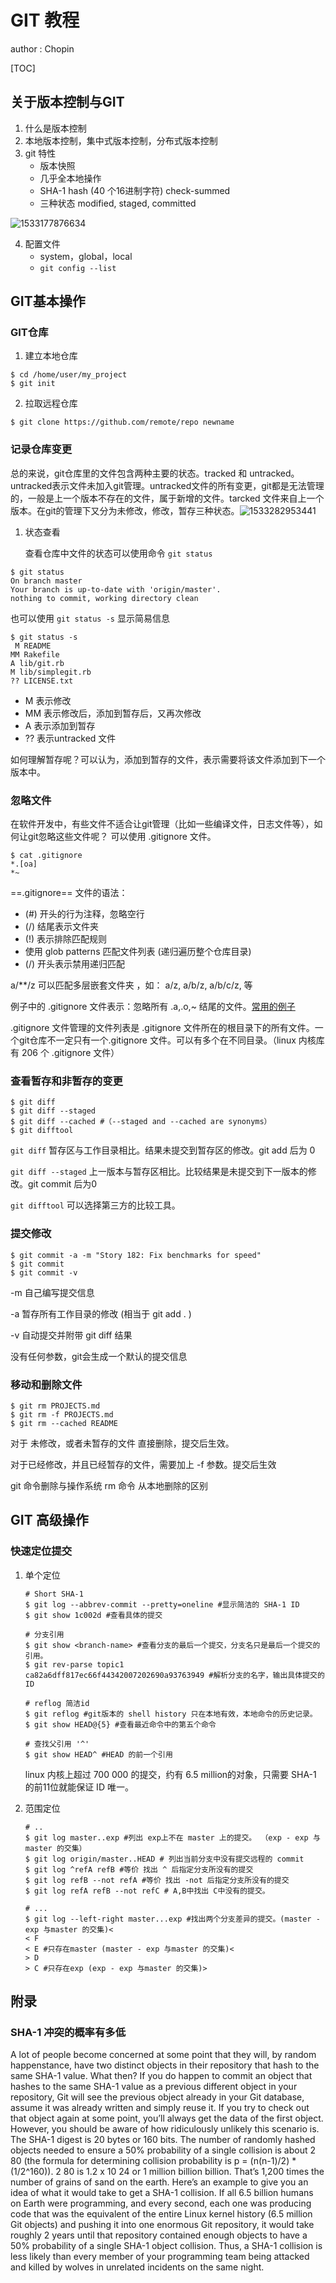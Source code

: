 # GIT 教程

author : Chopin

[TOC]

## 关于版本控制与GIT

1. 什么是版本控制 
2. 本地版本控制，集中式版本控制，分布式版本控制
3. git 特性
   - 版本快照
   - 几乎全本地操作
   - SHA-1 hash (40 个16进制字符) check-summed
   - 三种状态  modified, staged, committed

![1533177876634](C:\Users\LINXIA~1.MUC\AppData\Local\Temp\1533177876634.png)

4. 配置文件
   - system，global，local
   - `git config --list`

## GIT基本操作

### GIT仓库

   1. 建立本地仓库
   ```shell
   $ cd /home/user/my_project
   $ git init
   ```
   2. 拉取远程仓库

   ```shell
   $ git clone https://github.com/remote/repo newname
   ```
### 记录仓库变更

总的来说，git仓库里的文件包含两种主要的状态。tracked 和 untracked。untracked表示文件未加入git管理。untracked文件的所有变更，git都是无法管理的，一般是上一个版本不存在的文件，属于新增的文件。tarcked 文件来自上一个版本。在git的管理下又分为未修改，修改，暂存三种状态。![1533282953441](C:\Users\LINXIA~1.MUC\AppData\Local\Temp\1533282953441.png)

   1. 状态查看

      查看仓库中文件的状态可以使用命令 `git status`
   ```shell
   $ git status
   On branch master
   Your branch is up-to-date with 'origin/master'.
   nothing to commit, working directory clean
   ```

   也可以使用 `git status -s` 显示简易信息

   ```shell
   $ git status -s
    M README
   MM Rakefile
   A lib/git.rb
   M lib/simplegit.rb
   ?? LICENSE.txt
   ```

   - M 表示修改
   - MM 表示修改后，添加到暂存后，又再次修改
   - A 表示添加到暂存
   - ?? 表示untracked 文件

   如何理解暂存呢？可以认为，添加到暂存的文件，表示需要将该文件添加到下一个版本中。

   ### 忽略文件

   在软件开发中，有些文件不适合让git管理（比如一些编译文件，日志文件等），如何让git忽略这些文件呢？ 可以使用 .gitignore 文件。

   ```shell
   $ cat .gitignore
   *.[oa]
   *~
   ```

   ==.gitignore== 文件的语法：

   - (#) 开头的行为注释，忽略空行
   - (/) 结尾表示文件夹
   - (!) 表示排除匹配规则
   - 使用 glob patterns 匹配文件列表 (递归遍历整个仓库目录)
   - (/) 开头表示禁用递归匹配

   a/**/z 可以匹配多层嵌套文件夹 ，如： a/z, a/b/z, a/b/c/z, 等

例子中的  .gitignore 文件表示：忽略所有 .a,.o,~ 结尾的文件。[常用的例子]( https://github.com/github/gitignore)

.gitignore 文件管理的文件列表是  .gitignore 文件所在的根目录下的所有文件。一个git仓库不一定只有一个.gitignore 文件。可以有多个在不同目录。（linux 内核库有 206 个 .gitignore 文件）


### 查看暂存和非暂存的变更

```   shell
$ git diff
$ git diff --staged
$ git diff --cached #（--staged and --cached are synonyms）
$ git difftool
```

`git diff`    暂存区与工作目录相比。结果未提交到暂存区的修改。git add 后为 0

`git diff --staged`  上一版本与暂存区相比。比较结果是未提交到下一版本的修改。git commit 后为0

`git difftool` 可以选择第三方的比较工具。

### 提交修改

```shell
$ git commit -a -m "Story 182: Fix benchmarks for speed"
$ git commit
$ git commit -v
```

-m 自己编写提交信息

-a 暂存所有工作目录的修改 (相当于 git add . )

-v 自动提交并附带 git diff 结果

没有任何参数，git会生成一个默认的提交信息 

### 移动和删除文件

```shell
$ git rm PROJECTS.md
$ git rm -f PROJECTS.md
$ git rm --cached README
```

对于 未修改，或者未暂存的文件 直接删除，提交后生效。

对于已经修改，并且已经暂存的文件，需要加上 -f 参数。提交后生效



git 命令删除与操作系统 rm 命令 从本地删除的区别



## GIT 高级操作



### 快速定位提交

1. 单个定位

   ```shell
   # Short SHA-1
   $ git log --abbrev-commit --pretty=oneline #显示简洁的 SHA-1 ID
   $ git show 1c002d #查看具体的提交
   
   # 分支引用
   $ git show <branch-name> #查看分支的最后一个提交，分支名只是最后一个提交的引用。
   $ git rev-parse topic1
   ca82a6dff817ec66f44342007202690a93763949 #解析分支的名字，输出具体提交的ID
   
   # reflog 简洁id
   $ git reflog #git版本的 shell history 只在本地有效，本地命令的历史记录。
   $ git show HEAD@{5} #查看最近命令中的第五个命令
   
   # 查找父引用 '^'
   $ git show HEAD^ #HEAD 的前一个引用
   ```

   linux 内核上超过 700 000 的提交，约有 6.5 million的对象，只需要 SHA-1 的前11位就能保证 ID 唯一。

2. 范围定位

   ```shell
   # ..
   $ git log master..exp #列出 exp上不在 master 上的提交。 （exp - exp 与master 的交集）
   $ git log origin/master..HEAD # 列出当前分支中没有提交远程的 commit
   $ git log ^refA refB #等价 找出 ^ 后指定分支所没有的提交
   $ git log refB --not refA #等价 找出 -not 后指定分支所没有的提交
   $ git log refA refB --not refC # A,B中找出 C中没有的提交。
   
   # ...
   $ git log --left-right master...exp #找出两个分支差异的提交。(master - exp 与master 的交集)<
   < F
   < E #只存在master (master - exp 与master 的交集)<
   > D
   > C #只存在exp (exp - exp 与master 的交集)>
   ```

   











## 附录

### SHA-1 冲突的概率有多低

A lot of people become concerned at some point that they will, by random
happenstance, have two distinct objects in their repository that hash to the same
SHA-1 value. What then?
If you do happen to commit an object that hashes to the same SHA-1 value as a
previous different object in your repository, Git will see the previous object already
in your Git database, assume it was already written and simply reuse it. If you try
to check out that object again at some point, you’ll always get the data of the first
object.
However, you should be aware of how ridiculously unlikely this scenario is. The
SHA-1 digest is 20 bytes or 160 bits. The number of randomly hashed objects
needed to ensure a 50% probability of a single collision is about 2
80 (the formula
for determining collision probability is p = (n(n-1)/2) * (1/2^160)). 2
80 is 1.2 x 10 24
or 1 million billion billion. That’s 1,200 times the number of grains of sand on the
earth.
Here’s an example to give you an idea of what it would take to get a SHA-1
collision. If all 6.5 billion humans on Earth were programming, and every second,
each one was producing code that was the equivalent of the entire Linux kernel
history (6.5 million Git objects) and pushing it into one enormous Git repository, it
would take roughly 2 years until that repository contained enough objects to have
a 50% probability of a single SHA-1 object collision. Thus, a SHA-1 collision is less
likely than every member of your programming team being attacked and killed by
wolves in unrelated incidents on the same night. 













   

   

   